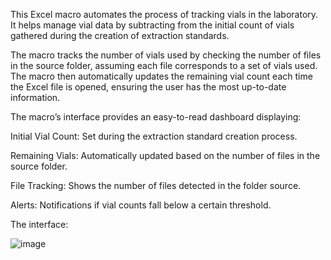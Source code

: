 This Excel macro automates the process of tracking vials in the laboratory. It helps manage vial data by subtracting from the initial count of vials gathered during the creation of extraction standards.

The macro tracks the number of vials used by checking the number of files in the source folder, assuming each file corresponds to a set of vials used. The macro then automatically updates the remaining vial count each time the Excel file is opened, ensuring the user has the most up-to-date information.

The macro’s interface provides an easy-to-read dashboard displaying:

Initial Vial Count: Set during the extraction standard creation process.

Remaining Vials: Automatically updated based on the number of files in the source folder.

File Tracking: Shows the number of files detected in the folder source.

Alerts: Notifications if vial counts fall below a certain threshold.


The interface:

![image](https://github.com/user-attachments/assets/5ca38ab0-a808-43c2-b32e-615c0fe591bb)

